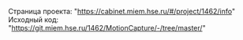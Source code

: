 Страница проекта: "https://cabinet.miem.hse.ru/#/project/1462/info" <br />
Исходный код: "https://git.miem.hse.ru/1462/MotionCapture/-/tree/master/"

